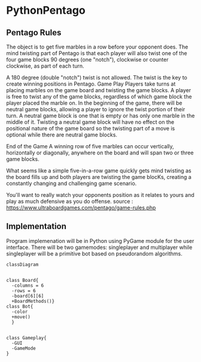 # PythonPentago

## Pentago Rules
The object is to get five marbles in a row before your opponent does. The mind twisting part of Pentago is that each player will also twist one of the four game blocks 90 degrees (one "notch"), clockwise or counter clockwise, as part of each turn.

A 180 degree (double "notch") twist is not allowed. The twist is the key to create winning positions in Pentago.
Game Play
Players take turns at placing marbles on the game board and twisting the game blocks. A player is free to twist any of the game blocks, regardless of which game block the player placed the marble on.
In the beginning of the game, there will be neutral game blocks, allowing a player to ignore the twist portion of their turn. A neutral game block is one that is empty or has only one marble in the middle of it.
Twisting a neutral game block will have no effect on the positional nature of the game board so the twisting part of a move is optional while there are neutral game blocks.

End of the Game
A winning row of five marbles can occur vertically, horizontally or diagonally, anywhere on the board and will span two or three game blocks.

What seems like a simple five-in-a-row game quickly gets mind twisting as the board fills up and both players are twisting the game blocKs, creating a constantly changing and challenging game scenario.

You'll want to really watch your opponents position as it relates to yours and play as much defensive as you do offense.
source : https://www.ultraboardgames.com/pentago/game-rules.php

## Implementation
Program implemenation will be in Python using PyGame module for the user interface. There will be two gamemodes: singleplayer and multiplayer while singleplayer will be a primitive bot based on pseudorandom algorithms.

```mermaid
classDiagram
    
    
class Board{
  -columns = 6
  -rows = 6
  -board[6][6]
  +BoardMethods()}
class Bot{
  -color
  +move()
  }


class Gameplay{
  -GUI
  -GameMode
}

